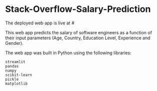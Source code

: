 # Stack-Overflow-Salary-Prediction
The deployed web app is live at #

This web app predicts the salary of software engineers as a function of their input parameters (Age, Country, Education Level, Experience and Gender).

The web app was built in Python using the following libraries:

	streamlit
	pandas
	numpy
	scikit-learn
	pickle
	matplotlib
